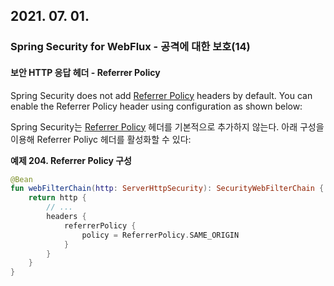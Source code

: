 ## 2021. 07. 01.

### Spring Security for WebFlux - 공격에 대한 보호(14)

#### 보안 HTTP 응답 헤더 - Referrer Policy

Spring Security does not add [Referrer Policy]() headers by default. You can enable the Referrer Policy header using configuration as shown below:

Spring Security는 [Referrer Policy][security-headers-referrer] 헤더를 기본적으로 추가하지 않는다. 아래 구성을 이용해 Referrer Poliyc 헤더를 활성화할 수 있다:

**예제 204. Referrer Policy 구성**

```kotlin
@Bean
fun webFilterChain(http: ServerHttpSecurity): SecurityWebFilterChain {
    return http {
        // ...
        headers {
            referrerPolicy {
                policy = ReferrerPolicy.SAME_ORIGIN
            }
        }
    }
}
```



[security-headers-referrer]: https://docs.spring.io/spring-security/site/docs/5.4.1/reference/html5/#headers-referrer